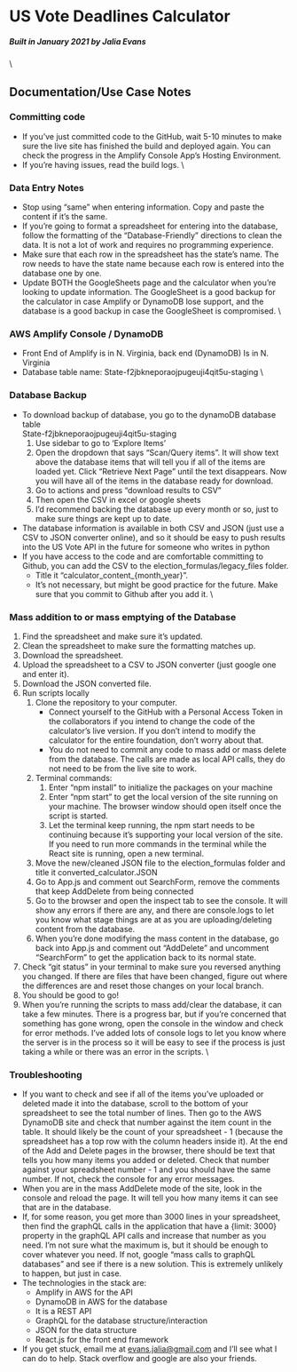 # US Vote Deadlines Calculator
##### Built in January 2021 by Jalia Evans

\

## Documentation/Use Case Notes
### Committing code
* If you’ve just committed code to the GitHub, wait 5-10 minutes to make sure the live site has finished the build and deployed again. You can check the progress in the Amplify Console App’s Hosting Environment.
* If you’re having issues, read the build logs.
\
### Data Entry Notes
* Stop using “same” when entering information. Copy and paste the content if it’s the same.
* If you’re going to format a spreadsheet for entering into the database, follow the formatting of the “Database-Friendly” directions to clean the data. It is not a lot of work and requires no programming experience.
* Make sure that each row in the spreadsheet has the state’s name. The row needs to have the state name because each row is entered into the database one by one.
* Update BOTH the GoogleSheets page and the calculator when you’re looking to update information. The GoogleSheet is a good backup for the calculator in case Amplify or DynamoDB lose support, and the database is a good backup in case the GoogleSheet is compromised.
\
### AWS Amplify Console / DynamoDB
* Front End of Amplify is in N. Virginia, back end (DynamoDB) Is in N. Virginia
* Database table name: State-f2jbkneporaojpugeuji4qit5u-staging
\
### Database Backup
* To download backup of database, you go to the dynamoDB database table  
State-f2jbkneporaojpugeuji4qit5u-staging
	1. Use sidebar to go to ‘Explore Items’
	2. Open the dropdown that says “Scan/Query items”. It will show text above the database items that will tell you if all of the items are loaded yet. Click “Retrieve Next Page” until the text disappears. Now you will have all of the items in the database ready for download.
	3. Go to actions and press “download results to CSV”
	4. Then open the CSV in excel or google sheets
	5. I’d recommend backing the database up every month or so, just to make sure things are kept up to date.
* The database information is available in both CSV and JSON (just use a CSV to JSON converter online), and so it should be easy to push results into the US Vote API in the future for someone who writes in python
* If you have access to the code and are comfortable committing to Github, you can add the CSV to the election_formulas/legacy_files folder. 
	* Title it “calculator_content_{month_year}”. 
	* It’s not necessary, but might be good practice for the future. Make sure that you commit to Github after you add it.
\
### Mass addition to or mass emptying of the Database
1. Find the spreadsheet and make sure it’s updated.
2. Clean the spreadsheet to make sure the formatting matches up.
3. Download the spreadsheet.
4. Upload the spreadsheet to a CSV to JSON converter (just google one and enter it).
5. Download the JSON converted file.
6. Run scripts locally
	1. Clone the repository to your computer.
		* Connect yourself to the GitHub with a Personal Access Token in the collaborators if you intend to change the code of the calculator’s live version. If you don’t intend to modify the calculator for the entire foundation, don’t worry about that.
		* You do not need to commit any code to mass add or mass delete from the database. The calls are made as local API calls, they do not need to be from the live site to work.
	2. Terminal commands:
		1. Enter “npm install” to initialize the packages on your machine
		2. Enter “npm start” to get the local version of the site running on your machine. The browser window should open itself once the script is started.
		3. Let the terminal keep running, the npm start needs to be continuing because it’s supporting your local version of the site. If you need to run more commands in the terminal while the React site is running, open a new terminal.
	3. Move the new/cleaned JSON file to the election_formulas folder and title it converted_calculator.JSON
	4. Go to App.js and comment out SearchForm, remove the comments that keep AddDelete from being connected
	5. Go to the browser and open the inspect tab to see the console. It will show any errors if there are any, and there are console.logs to let you know what stage things are at as you are uploading/deleting content from the database.
	6. When you’re done modifying the mass content in the database, go back into App.js and comment out “AddDelete” and uncomment “SearchForm” to get the application back to its normal state.
7. Check “git status” in your terminal to make sure you reversed anything you changed. If there are files that have been changed, figure out where the differences are and reset those changes on your local branch.
8. You should be good to go!
9. When you’re running the scripts to mass add/clear the database, it can take a few minutes. There is a progress bar, but if you’re concerned that something has gone wrong, open the console in the window and check for error methods. I’ve added lots of console logs to let you know where the server is in the process so it will be easy to see if the process is just taking a while or there was an error in the scripts.
\
### Troubleshooting
* If you want to check and see if all of the items you’ve uploaded or deleted made it into the database, scroll to the bottom of your spreadsheet to see the total number of lines. Then go to the AWS DynamoDB site and check that number against the item count in the table. It should likely be the count of your spreadsheet - 1 (because the spreadsheet has a top row with the column headers inside it). At the end of the Add and Delete pages in the browser, there should be text that tells you how many items you added or deleted. Check that number against your spreadsheet number - 1 and you should have the same number. If not, check the console for any error messages.
* When you are in the mass AddDelete mode of the site, look in the console and reload the page. It will tell you how many items it can see that are in the database.
* If, for some reason, you get more than 3000 lines in your spreadsheet, then find the graphQL calls in the application that have a {limit: 3000} property in the graphQL API calls and increase that number as you need. I’m not sure what the maximum is, but it should be enough to cover whatever you need. If not, google “mass calls to graphQL databases” and see if there is a new solution. This is extremely unlikely to happen, but just in case.
* The technologies in the stack are:
	* Amplify in AWS for the API
	* DynamoDB in AWS for the database
	* It is a REST API
	* GraphQL for the database structure/interaction
	* JSON for the data structure
	* React.js for the front end framework
* If you get stuck, email me at evans.jalia@gmail.com and I’ll see what I can do to help. Stack overflow and google are also your friends.